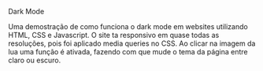 Dark Mode

Uma demostração de como funciona o dark mode em websites utilizando HTML, CSS e Javascript. 
O site ta responsivo em quase todas as resoluções, pois foi aplicado media queries no CSS.
Ao clicar na imagem da lua uma função é ativada, fazendo com que mude o tema da página entre claro ou escuro.
